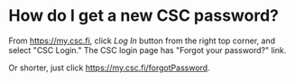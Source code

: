 # How do I get a new CSC password?

From <https://my.csc.fi>, click *Log In* button from the right top corner, and select "CSC Login." The CSC login page has "Forgot your password?" link.

Or shorter, just click <https://my.csc.fi/forgotPassword>.
